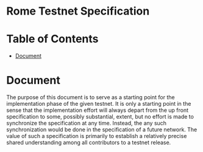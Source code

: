 Rome Testnet Specification
==========================

Table of Contents
=================
<!-- TOC START min:1 max:3 link:true asterisk:false update:true -->
- [Document](#document)
<!-- TOC END -->

# Document

The purpose of this document is to serve as a starting point for the implementation phase of the given testnet. It is only a starting point in the sense that the implementation effort will always depart from the up front specification to some, possibly substantial, extent, but no effort is made to synchronize the specification at any time. Instead, the any such synchronization would be done in the specification of a future network. The value of such a specification is primarily to establish a relatively precise shared understanding among all contributors to a testnet release.
